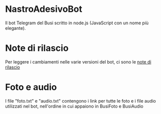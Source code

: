 # NastroAdesivoBot
Il bot Telegram del Busi scritto in node.js (JavaScript con un nome più elegante).

# Note di rilascio
Per leggere i cambiamenti nelle varie versioni del bot, ci sono le [note di rilascio](https://github.com/LeddaZ/NastroAdesivoBot/blob/master/note.md)

# Foto e audio
I file "foto.txt" e "audio.txt" contengono i link per tutte le foto e i file audio utilizzati nel bot, nell'ordine in cui appaiono in BusiFoto e BusiAudio

